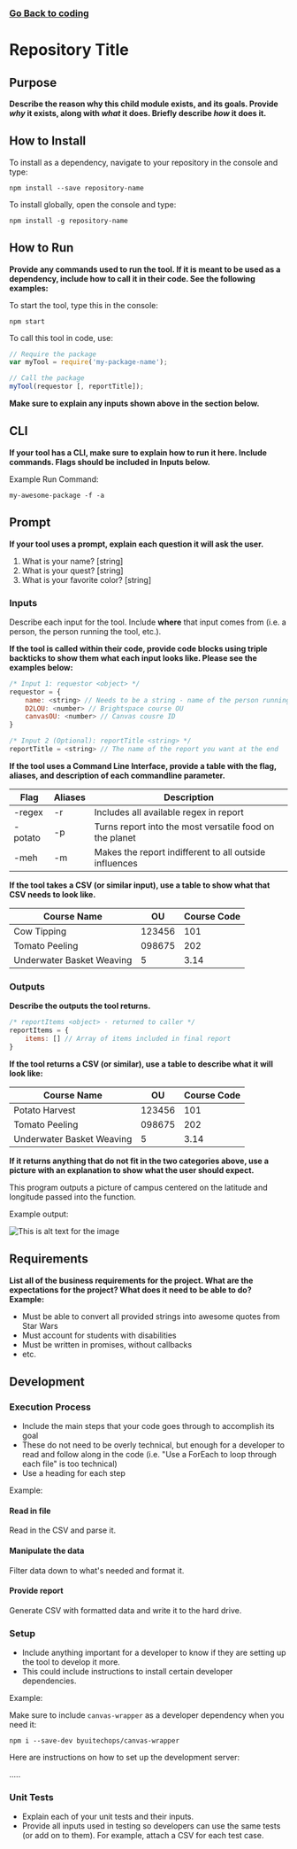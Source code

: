 ### [Go Back to coding](../Introduction/coding.md)

# Repository Title

## Purpose

**Describe the reason why this child module exists, and its goals. Provide *why* it exists, along with *what* it does. Briefly describe *how* it does it.**



## How to Install

To install as a dependency, navigate to your repository in the console and type:

```
npm install --save repository-name
```

To install globally, open the console and type:

```
npm install -g repository-name
```



## How to Run

**Provide any commands used to run the tool. If it is meant to be used as a dependency, include how to call it in their code. See the following examples:**

To start the tool, type this in the console:

```npm start```

To call this tool in code, use:

```js
// Require the package
var myTool = require('my-package-name');

// Call the package
myTool(requestor [, reportTitle]);
```

**Make sure to explain any inputs shown above in the section below.**

## CLI

**If your tool has a CLI, make sure to explain how to run it here. Include commands. Flags should be included in Inputs below.**

Example Run Command:

```my-awesome-package -f -a```

## Prompt

**If your tool uses a prompt, explain each question it will ask the user.**

1. What is your name? [string]
2. What is your quest? [string]
3. What is your favorite color? [string]

### Inputs

Describe each input for the tool. Include **where** that input comes from (i.e. a person, the person running the tool, etc.).

**If the tool is called within their code, provide code blocks using triple backticks to show them what each input looks like. Please see the examples below:**

```js
/* Input 1: requestor <object> */
requestor = {
    name: <string> // Needs to be a string - name of the person running tool for
    D2LOU: <number> // Brightspace course OU
    canvasOU: <number> // Canvas cousre ID
}
```

```js
/* Input 2 (Optional): reportTitle <string> */
reportTitle = <string> // The name of the report you want at the end
```

**If the tool uses a Command Line Interface, provide a table with the flag, aliases, and description of each commandline parameter.**

| Flag | Aliases | Description |
|------|---------|-------------|
| -regex | -r | Includes all available regex in report |
| -potato| -p | Turns report into the most versatile food on the planet |
| -meh | -m | Makes the report indifferent to all outside influences |



**If the tool takes a CSV (or similar input), use a table to show what that CSV needs to look like.**

| Course Name | OU | Course Code |
|-------------|----|-------------|
|Cow Tipping | 123456 | 101 |
|Tomato Peeling | 098675 | 202 |
|Underwater Basket Weaving | 5 | 3.14 |




### Outputs

**Describe the outputs the tool returns.**

```js
/* reportItems <object> - returned to caller */
reportItems = {
    items: [] // Array of items included in final report
}
```

**If the tool returns a CSV (or similar), use a table to describe what it will look like:**

| Course Name | OU | Course Code |
|-------------|----|-------------|
|Potato Harvest | 123456 | 101 |
|Tomato Peeling | 098675 | 202 |
|Underwater Basket Weaving | 5 | 3.14 |

**If it returns anything that do not fit in the two categories above, use a picture with an explanation to show what the user should expect.**

This program outputs a picture of campus centered on the latitude and longitude passed into the function.

Example output:

![This is alt text for the image](http://www.byui.edu/Images/campus-tour/MainArial.jpg)

## Requirements

**List all of the business requirements for the project. What are the expectations for the project? What does it need to be able to do? Example:**

- Must be able to convert all provided strings into awesome quotes from Star Wars
- Must account for students with disabilities
- Must be written in promises, without callbacks
- etc.

## Development

### Execution Process
- Include the main steps that your code goes through to accomplish its goal
- These do not need to be overly technical, but enough for a developer to read and follow along in the code (i.e. "Use a ForEach to loop through each file" is too technical)
- Use a heading for each step

Example:

#### Read in file
Read in the CSV and parse it.

#### Manipulate the data
Filter data down to what's needed and format it.

#### Provide report
Generate CSV with formatted data and write it to the hard drive.


### Setup
- Include anything important for a developer to know if they are setting up the tool to develop it more.
- This could include instructions to install certain developer dependencies.

Example:

Make sure to include `canvas-wrapper` as a developer dependency when you need it:

```
npm i --save-dev byuitechops/canvas-wrapper
```

Here are instructions on how to set up the development server:

.....

### Unit Tests
- Explain each of your unit tests and their inputs.
- Provide all inputs used in testing so developers can use the same tests (or add on to them). For example, attach a CSV for each test case.
